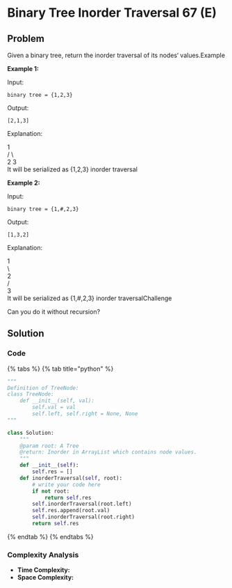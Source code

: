 # Binary Tree Inorder Traversal 67 \(E\)

## Problem

Given a binary tree, return the inorder traversal of its nodes‘ values.Example

**Example 1:**

Input:

```text
binary tree = {1,2,3}
```

Output:

```text
[2,1,3]
```

Explanation:

   1  
  /  \  
2     3  
It will be serialized as {1,2,3} inorder traversal

**Example 2:**

Input:

```text
binary tree = {1,#,2,3}
```

Output:

```text
[1,3,2]
```

Explanation:

1  
  \  
   2  
  /  
3  
It will be serialized as {1,\#,2,3} inorder traversalChallenge

Can you do it without recursion?

## Solution 

### Code

{% tabs %}
{% tab title="python" %}
```python
"""
Definition of TreeNode:
class TreeNode:
    def __init__(self, val):
        self.val = val
        self.left, self.right = None, None
"""

class Solution:
    """
    @param root: A Tree
    @return: Inorder in ArrayList which contains node values.
    """
    def __init__(self):
        self.res = []
    def inorderTraversal(self, root):
        # write your code here
        if not root:
            return self.res
        self.inorderTraversal(root.left)
        self.res.append(root.val)
        self.inorderTraversal(root.right)
        return self.res
```
{% endtab %}
{% endtabs %}

### Complexity Analysis

* **Time Complexity:**
* **Space Complexity:**

